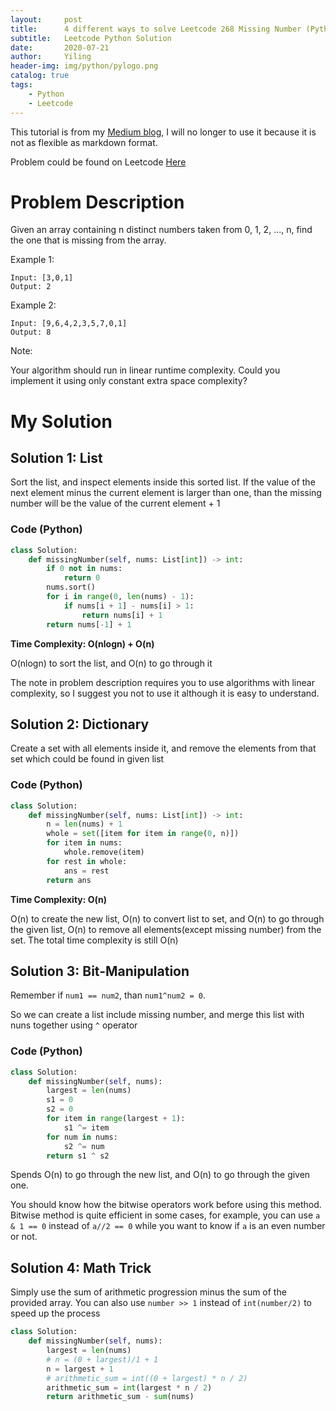```yaml
---
layout:     post
title:      4 different ways to solve Leetcode 268 Missing Number (Python)
subtitle:   Leetcode Python Solution
date:       2020-07-21
author:     Yiling
header-img: img/python/pylogo.png
catalog: true
tags:
    - Python
    - Leetcode
---
```



This tutorial is from my [Medium blog](https://medium.com/@yilingliu1994/4-different-ways-to-solve-leetcode-268-missing-number-e449981af8d6), I will no longer to use it because it is not as flexible as markdown format.

Problem could be found on Leetcode [Here](https://leetcode.com/problems/missing-number/)

# Problem Description

Given an array containing n distinct numbers taken from 0, 1, 2, ..., n, find the one that is missing from the array.

Example 1:
```
Input: [3,0,1]
Output: 2
```
Example 2:
```
Input: [9,6,4,2,3,5,7,0,1]
Output: 8
```
Note:

Your algorithm should run in linear runtime complexity. Could you implement it using only constant extra space complexity?

# My Solution

## Solution 1: List


Sort the list, and inspect elements inside this sorted list. If the value of the next element minus the current element is larger than one, than the missing number will be the value of the current element + 1

### Code (Python)
```py
class Solution:
    def missingNumber(self, nums: List[int]) -> int:
        if 0 not in nums:
            return 0
        nums.sort()
        for i in range(0, len(nums) - 1):
            if nums[i + 1] - nums[i] > 1:
                return nums[i] + 1
        return nums[-1] + 1
```

**Time Complexity: O(nlogn) + O(n)**

O(nlogn) to sort the list, and O(n) to go through it

 The note in problem description requires you to use algorithms with linear complexity, so I suggest you not to use it although it is easy to understand.

## Solution 2: Dictionary

Create a set with all elements inside it, and remove the elements from that set which could be found in given list

### Code (Python)

```py
class Solution:
    def missingNumber(self, nums: List[int]) -> int:
        n = len(nums) + 1
        whole = set([item for item in range(0, n)])
        for item in nums:
            whole.remove(item)
        for rest in whole:
            ans = rest
        return ans
```

**Time Complexity: O(n)**

O(n) to create the new list, O(n) to convert list to set, and O(n) to go through the given list, O(n) to remove all elements(except missing number) from the set. The total time complexity is still O(n)

## Solution 3: Bit-Manipulation

Remember if `num1 == num2`, than `num1^num2 = 0`.

So we can create a list include missing number, and merge this list with nuns together using `^` operator

### Code (Python)

```py
class Solution:
    def missingNumber(self, nums):
        largest = len(nums)
        s1 = 0
        s2 = 0
        for item in range(largest + 1):
            s1 ^= item
        for num in nums:
            s2 ^= num
        return s1 ^ s2
```

Spends O(n) to go through the new list, and O(n) to go through the given one.

You should know how the bitwise operators work before using this method. Bitwise method is quite efficient in some cases, for example, you can use `a & 1 == 0` instead of `a//2 == 0` while you want to know if `a` is an even number or not.

## Solution 4: Math Trick

Simply use the sum of arithmetic progression minus the sum of the provided array.
You can also use `number >> 1` instead of `int(number/2)` to speed up the process

```py
class Solution:
    def missingNumber(self, nums):
        largest = len(nums)
        # n = (0 + largest)/1 + 1
        n = largest + 1
        # arithmetic_sum = int((0 + largest) * n / 2)
        arithmetic_sum = int(largest * n / 2)
        return arithmetic_sum - sum(nums)
```

